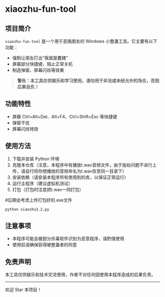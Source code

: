 # xiaozhu-fun-tool

## 项目简介

`xiaozhu-fun-tool` 是一个用于恶搞朋友的 Windows 小整蛊工具。它主要有以下功能：

- 强制让朋友打出“我就是蠢猪”
- 屏蔽部分快捷键，阻止正常关机
- 制造弹窗、屏幕闪烁等效果

> **警告：本工具仅供娱乐和学习使用，请勿用于非法或未经允许的场合，否则后果自负！**

## 功能特性

- 屏蔽 Ctrl+Alt+Del、Alt+F4、Ctrl+Shift+Esc 等快捷键
- 弹窗干扰
- 屏幕闪烁特效

## 使用方法

1. 下载并安装 Python 环境
2. 克隆本仓库（注意，本程序中有播放t.wav音频文件，由于版权问题不进行上传，请自行将你想播放的音频命名为t.wav存至同一目录下）
3. 安装依赖（请安装本程序所有使用到的库，以保证正常运行）
4. 运行主程序（建议虚拟机测试）
5. 打包（打包时注意把t.wav一同打包）

#后期会考虑上传打包好的.exe文件

```bash
python xiaozhu3.2.py
```

## 注意事项

- 本程序可能会被部分杀毒软件识别为恶意程序，请酌情使用
- 使用前请确保获得被整蛊者的同意

## 免责声明

本工具仅供娱乐和技术交流使用，作者不对任何因使用本程序造成的后果负责。

---

欢迎 Star 本项目！
